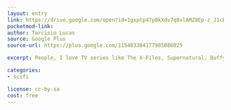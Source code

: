 ```yaml
---
layout: entry
link: https://drive.google.com/open?id=1gxptp47p8kXdv7q8xlAMZ8Ep-z_J1cBv
pocketmod-link:
author: Tarcisio Lucas
source: Google Plus
source-url: https://plus.google.com/115403384177985086025

excerpt: People, I love TV series like The X-Files, Supernatural, Buffy...so I made this humble minimald6 version trying to capture the "feeling" of this kind of stories...with you, the "Supernatural Investigation"!

categories:
- scifi

license: cc-by-sa
cost: free
---
```

